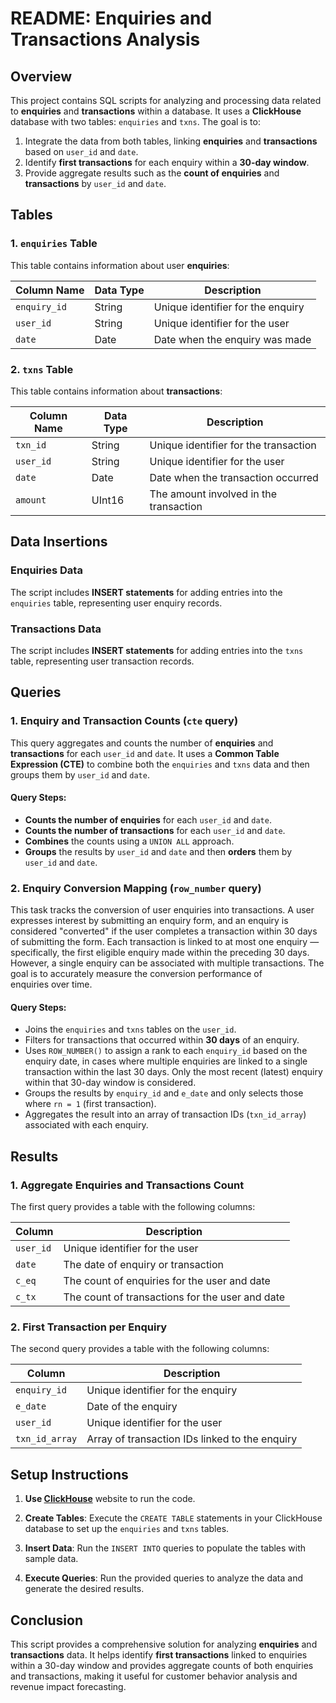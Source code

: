 # README: Enquiries and Transactions Analysis

## Overview

This project contains SQL scripts for analyzing and processing data related to **enquiries** and **transactions** within a database. It uses a **ClickHouse** database with two tables: `enquiries` and `txns`. The goal is to:

1. Integrate the data from both tables, linking **enquiries** and **transactions** based on `user_id` and `date`.
2. Identify **first transactions** for each enquiry within a **30-day window**.
3. Provide aggregate results such as the **count of enquiries** and **transactions** by `user_id` and `date`.

## Tables

### 1. `enquiries` Table

This table contains information about user **enquiries**:

| Column Name  | Data Type | Description                               |
|--------------|-----------|-------------------------------------------|
| `enquiry_id` | String    | Unique identifier for the enquiry         |
| `user_id`    | String    | Unique identifier for the user            |
| `date`       | Date      | Date when the enquiry was made            |

### 2. `txns` Table

This table contains information about **transactions**:

| Column Name  | Data Type | Description                               |
|--------------|-----------|-------------------------------------------|
| `txn_id`     | String    | Unique identifier for the transaction     |
| `user_id`    | String    | Unique identifier for the user            |
| `date`       | Date      | Date when the transaction occurred        |
| `amount`     | UInt16    | The amount involved in the transaction    |

## Data Insertions

### Enquiries Data

The script includes **INSERT statements** for adding entries into the `enquiries` table, representing user enquiry records.

### Transactions Data

The script includes **INSERT statements** for adding entries into the `txns` table, representing user transaction records.

## Queries

### 1. Enquiry and Transaction Counts (`cte` query)

This query aggregates and counts the number of **enquiries** and **transactions** for each `user_id` and `date`. It uses a **Common Table Expression (CTE)** to combine both the `enquiries` and `txns` data and then groups them by `user_id` and `date`.

#### Query Steps:
- **Counts the number of enquiries** for each `user_id` and `date`.
- **Counts the number of transactions** for each `user_id` and `date`.
- **Combines** the counts using a `UNION ALL` approach.
- **Groups** the results by `user_id` and `date` and then **orders** them by `user_id` and `date`.

### 2. Enquiry Conversion Mapping (`row_number` query)

This task tracks the conversion of user enquiries into transactions. A user expresses interest by submitting an enquiry form, and an enquiry is considered "converted" if the user completes a transaction within 30 days of submitting the form. Each transaction is linked to at most one enquiry — specifically, the first eligible enquiry made within the preceding 30 days. However, a single enquiry can be associated with multiple transactions. The goal is to accurately measure the conversion performance of enquiries over time.

#### Query Steps:
- Joins the `enquiries` and `txns` tables on the `user_id`.
- Filters for transactions that occurred within **30 days** of an enquiry.
- Uses `ROW_NUMBER()` to assign a rank to each `enquiry_id` based on the enquiry date, in cases where multiple enquiries are linked to a single transaction within 
  the last 30 days. Only the most recent (latest) enquiry within that 30-day window is considered.
- Groups the results by `enquiry_id` and `e_date` and only selects those where `rn = 1` (first transaction).
- Aggregates the result into an array of transaction IDs (`txn_id_array`) associated with each enquiry.

## Results

### 1. Aggregate Enquiries and Transactions Count

The first query provides a table with the following columns:

| Column    | Description                        |
|-----------|------------------------------------|
| `user_id` | Unique identifier for the user    |
| `date`    | The date of enquiry or transaction |
| `c_eq`    | The count of enquiries for the user and date |
| `c_tx`    | The count of transactions for the user and date |

### 2. First Transaction per Enquiry

The second query provides a table with the following columns:

| Column       | Description                                            |
|--------------|--------------------------------------------------------|
| `enquiry_id` | Unique identifier for the enquiry                      |
| `e_date`     | Date of the enquiry                                    |
| `user_id`    | Unique identifier for the user                         |
| `txn_id_array` | Array of transaction IDs linked to the enquiry        |

## Setup Instructions

1. **Use [ClickHouse](https://fiddle.clickhouse.com/)** website to run the code.

2. **Create Tables**: Execute the `CREATE TABLE` statements in your ClickHouse database to set up the `enquiries` and `txns` tables.

3. **Insert Data**: Run the `INSERT INTO` queries to populate the tables with sample data.

4. **Execute Queries**: Run the provided queries to analyze the data and generate the desired results.

## Conclusion

This script provides a comprehensive solution for analyzing **enquiries** and **transactions** data. It helps identify **first transactions** linked to enquiries within a 30-day window and provides aggregate counts of both enquiries and transactions, making it useful for customer behavior analysis and revenue impact forecasting.
